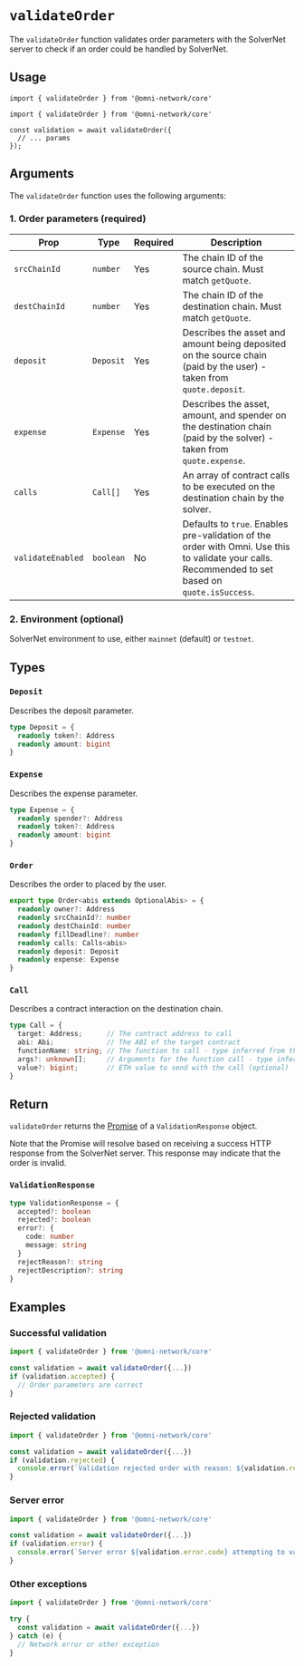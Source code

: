 # `validateOrder`

The `validateOrder` function validates order parameters with the SolverNet server to check if an order could be handled by SolverNet.

## Usage

`import { validateOrder } from '@omni-network/core'`

```tsx
import { validateOrder } from '@omni-network/core'

const validation = await validateOrder({
  // ... params
});
```

## Arguments

The `validateOrder` function uses the following arguments:

### 1. Order parameters (required)

| Prop                | Type                                 | Required | Description                                                                                                                         |
| ------------------- | ------------------------------------ | -------- | ----------------------------------------------------------------------------------------------------------------------------------- |
| `srcChainId`        | `number`                             | Yes      | The chain ID of the source chain. Must match `getQuote`.                                                                          |
| `destChainId`       | `number`                             | Yes      | The chain ID of the destination chain. Must match `getQuote`.                                                                     |
| `deposit`           | `Deposit`                         | Yes      | Describes the asset and amount being deposited on the source chain (paid by the user) - taken from `quote.deposit`. |
| `expense`           | `Expense`  | Yes      | Describes the asset, amount, and spender on the destination chain (paid by the solver) - taken from `quote.expense`.            |
| `calls`             | `Call[]`                             | Yes      | An array of contract calls to be executed on the destination chain by the solver.                                                     |
| `validateEnabled`   | `boolean`                            | No       | Defaults to `true`. Enables pre-validation of the order with Omni. Use this to validate your calls. Recommended to set based on `quote.isSuccess`.

### 2. Environment (optional)

SolverNet environment to use, either `mainnet` (default) or `testnet`.

## Types

### `Deposit`

Describes the deposit parameter.

```typescript
type Deposit = {
  readonly token?: Address
  readonly amount: bigint
}
```

### `Expense`

Describes the expense parameter.

```typescript
type Expense = {
  readonly spender?: Address
  readonly token?: Address
  readonly amount: bigint
}
```

### `Order`

Describes the order to placed by the user.

```typescript
export type Order<abis extends OptionalAbis> = {
  readonly owner?: Address
  readonly srcChainId?: number
  readonly destChainId: number
  readonly fillDeadline?: number
  readonly calls: Calls<abis>
  readonly deposit: Deposit
  readonly expense: Expense
}
```

### `Call`

Describes a contract interaction on the destination chain.

```typescript
type Call = {
  target: Address;      // The contract address to call
  abi: Abi;             // The ABI of the target contract
  functionName: string; // The function to call - type inferred from the abi
  args?: unknown[];     // Arguments for the function call - type inferred from the abi
  value?: bigint;       // ETH value to send with the call (optional)
}
```

## Return

`validateOrder` returns the [Promise](https://developer.mozilla.org/en-US/docs/Web/JavaScript/Reference/Global_Objects/Promise) of a `ValidationResponse` object.

Note that the Promise will resolve based on receiving a success HTTP response from the SolverNet server. This response may indicate that the order is invalid.

### `ValidationResponse`

```typescript
type ValidationResponse = {
  accepted?: boolean
  rejected?: boolean
  error?: {
    code: number
    message: string
  }
  rejectReason?: string
  rejectDescription?: string
}
```

## Examples

### Successful validation

```ts
import { validateOrder } from '@omni-network/core'

const validation = await validateOrder({...})
if (validation.accepted) {
  // Order parameters are correct
}
```

### Rejected validation

```ts
import { validateOrder } from '@omni-network/core'

const validation = await validateOrder({...})
if (validation.rejected) {
  console.error(`Validation rejected order with reason: ${validation.rejectReason} - ${validation.rejectDescription}`)
}
```

### Server error

```ts
import { validateOrder } from '@omni-network/core'

const validation = await validateOrder({...})
if (validation.error) {
  console.error(`Server error ${validation.error.code} attempting to validate order: ${validation.error.message}`)
}
```

### Other exceptions

```ts
import { validateOrder } from '@omni-network/core'

try {
  const validation = await validateOrder({...})
} catch (e) {
  // Network error or other exception
}
```
